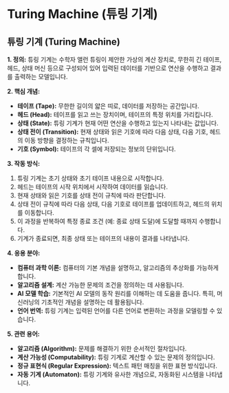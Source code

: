 # Turing Machine (튜링 기계)

## 튜링 기계 (Turing Machine)

**1. 정의:** 튜링 기계는 수학자 앨런 튜링이 제안한 가상의 계산 장치로, 무한히 긴 테이프, 헤드, 상태 머신 등으로 구성되어 있어 입력된 데이터를 기반으로 연산을 수행하고 결과를 출력하는 모델입니다.

**2. 핵심 개념:**

*   **테이프 (Tape):** 무한한 길이의 얇은 띠로, 데이터를 저장하는 공간입니다.
*   **헤드 (Head):** 테이프를 읽고 쓰는 장치이며, 테이프의 특정 위치를 가리킵니다.
*   **상태 (State):** 튜링 기계가 현재 어떤 연산을 수행하고 있는지 나타내는 값입니다.
*   **상태 전이 (Transition):** 현재 상태와 읽은 기호에 따라 다음 상태, 다음 기호, 헤드의 이동 방향을 결정하는 규칙입니다.
*   **기호 (Symbol):** 테이프의 각 셀에 저장되는 정보의 단위입니다.

**3. 작동 방식:**

1.  튜링 기계는 초기 상태와 초기 테이프 내용으로 시작합니다.
2.  헤드는 테이프의 시작 위치에서 시작하여 데이터를 읽습니다.
3.  현재 상태와 읽은 기호를 상태 전이 규칙에 따라 판단합니다.
4.  상태 전이 규칙에 따라 다음 상태, 다음 기호로 테이프를 업데이트하고, 헤드의 위치를 이동합니다.
5.  이 과정을 반복하여 특정 종료 조건 (예: 종료 상태 도달)에 도달할 때까지 수행합니다.
6.  기계가 종료되면, 최종 상태 또는 테이프의 내용이 결과를 나타냅니다.

**4. 응용 분야:**

*   **컴퓨터 과학 이론:** 컴퓨터의 기본 개념을 설명하고, 알고리즘의 추상화를 가능하게 합니다.
*   **알고리즘 설계:** 계산 가능한 문제의 조건을 정의하는 데 사용됩니다.
*   **AI 모델 학습:** 기본적인 AI 모델의 동작 원리를 이해하는 데 도움을 줍니다. 특히, 머신러닝의 기초적인 개념을 설명하는 데 활용됩니다.
*   **언어 번역:** 튜링 기계는 입력된 언어를 다른 언어로 변환하는 과정을 모델링할 수 있습니다.

**5. 관련 용어:**

*   **알고리즘 (Algorithm):** 문제를 해결하기 위한 순서적인 절차입니다.
*   **계산 가능성 (Computability):** 튜링 기계로 계산할 수 있는 문제의 정의입니다.
*   **정규 표현식 (Regular Expression):** 텍스트 패턴 매칭을 위한 표현 방식입니다.
*   **자동 기계 (Automaton):** 튜링 기계와 유사한 개념으로, 자동화된 시스템을 나타냅니다.
